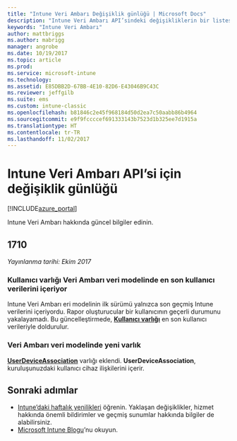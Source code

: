 ```yaml
---
title: "Intune Veri Ambarı Değişiklik günlüğü | Microsoft Docs"
description: "Intune Veri Ambarı API’sindeki değişikliklerin bir listesi."
keywords: "Intune Veri Ambarı"
author: mattbriggs
ms.author: mabrigg
manager: angrobe
ms.date: 10/19/2017
ms.topic: article
ms.prod: 
ms.service: microsoft-intune
ms.technology: 
ms.assetid: E85DBB2D-67BB-4E10-82D6-E43046B9C43C
ms.reviewer: jeffgilb
ms.suite: ems
ms.custom: intune-classic
ms.openlocfilehash: b81846c2e45f968184d50d2ea7c50aabb86b4964
ms.sourcegitcommit: e9f9fccccef691333143b7523d1b325ee7d1915a
ms.translationtype: HT
ms.contentlocale: tr-TR
ms.lasthandoff: 11/02/2017
---
```

# <a name="change-log-for-the-intune-data-warehouse-api"></a>Intune Veri Ambarı API’si için değişiklik günlüğü

[!INCLUDE[azure_portal](./includes/azure_portal.md)]

Intune Veri Ambarı hakkında güncel bilgiler edinin.

## <a name="1710"></a>1710
_Yayınlanma tarihi: Ekim 2017_

### <a name="user-entity-contains-latest-user-data-in-data-warehouse-data-model----1544273---"></a>Kullanıcı varlığı Veri Ambarı veri modelinde en son kullanıcı verilerini içeriyor <!-- 1544273 -->

Intune Veri Ambarı eri modelinin ilk sürümü yalnızca son geçmiş Intune verilerini içeriyordu. Rapor oluşturucular bir kullanıcının geçerli durumunu yakalayamadı. Bu güncelleştirmede, [**Kullanıcı varlığı**](reports-ref-user.md) en son kullanıcı verileriyle doldurulur.

### <a name="new-entity-in-the-in-data-warehouse-data-model----1479526---"></a>Veri Ambarı veri modelinde yeni varlık <!-- 1479526 -->

[**UserDeviceAssociation**](reports-ref-user-device.md) varlığı eklendi. **UserDeviceAssociation**, kuruluşunuzdaki kullanıcı cihaz ilişkilerini içerir.

## <a name="next-steps"></a>Sonraki adımlar
 - [Intune’daki haftalık yenilikleri](whats-new.md) öğrenin. Yaklaşan değişiklikler, hizmet hakkında önemli bildirimler ve geçmiş sunumlar hakkında bilgiler de alabilirsiniz. 
 - [Microsoft Intune Blogu](http://go.microsoft.com/fwlink/?LinkID=273882)’nu okuyun.